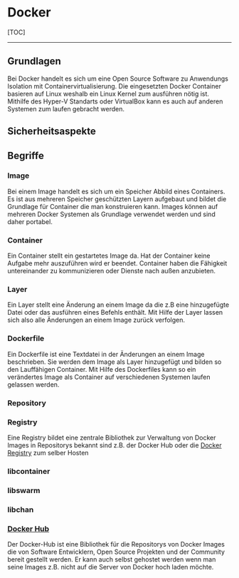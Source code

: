 # Docker

[TOC]

------

## Grundlagen

Bei Docker handelt es sich um eine Open Source Software zu  Anwendungs Isolation mit Containervirtualisierung. Die eingesetzten Docker Container basieren auf Linux weshalb ein Linux Kernel zum ausführen nötig ist. Mithilfe des Hyper-V Standarts oder VirtualBox kann es auch auf anderen Systemen zum laufen gebracht werden.





## Sicherheitsaspekte





## Begriffe

### Image

Bei einem Image handelt es sich um ein Speicher Abbild eines Containers. Es ist aus mehreren Speicher geschützten Layern aufgebaut und bildet die Grundlage für Container die man konstruieren kann. Images können auf mehreren Docker Systemen als Grundlage verwendet werden und sind daher portabel.

### Container

Ein Container stellt ein gestartetes Image da. Hat der Container keine Aufgabe mehr auszuführen wird er beendet. Container haben die Fähigkeit untereinander zu kommunizieren oder Dienste nach außen anzubieten.

### Layer

Ein Layer stellt eine Änderung an einem Image da die z.B eine hinzugefügte Datei oder das ausführen eines Befehls enthält. Mit Hilfe der Layer lassen sich also alle Änderungen an einem Image zurück verfolgen.

### Dockerfile

Ein Dockerfile ist eine Textdatei in der Änderungen an einem Image beschrieben. Sie werden dem Image als Layer hinzugefügt und bilden so den Lauffähigen Container. Mit Hilfe des Dockerfiles kann so ein verändertes Image als Container auf verschiedenen Systemen laufen gelassen werden.

### Repository



### Registry

Eine Registry bildet eine zentrale Bibliothek zur Verwaltung von Docker Images in Repositorys bekannt sind z.B. der Docker Hub oder die [Docker Registry](https://registry.hub.docker.com/_/registry/) zum selber Hosten

### libcontainer



### libswarm



### libchan



### [Docker Hub](https://hub.docker.com/)

Der Docker-Hub ist eine Bibliothek für die Repositorys von Docker Images die von Software Entwicklern, Open Source Projekten und der Community bereit gestellt werden.  Er kann auch selbst gehostet werden wenn man seine Images z.B. nicht auf die Server von Docker hoch laden möchte.
